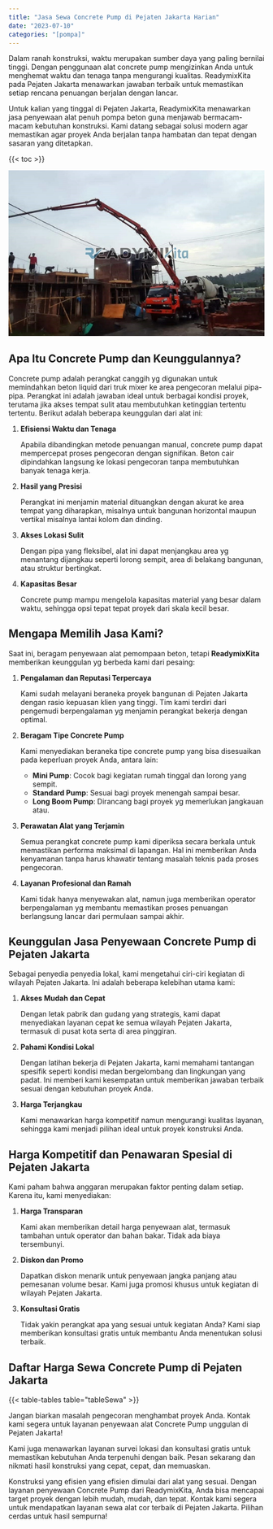 ```yaml
---
title: "Jasa Sewa Concrete Pump di Pejaten Jakarta Harian"
date: "2023-07-10"
categories: "[pompa]"
---
```


Dalam ranah konstruksi, waktu merupakan sumber daya yang paling bernilai tinggi. Dengan penggunaan alat concrete pump mengizinkan Anda untuk menghemat waktu dan tenaga tanpa mengurangi kualitas. ReadymixKita pada Pejaten Jakarta menawarkan jawaban terbaik untuk memastikan setiap rencana penuangan berjalan dengan lancar.

Untuk kalian yang tinggal di Pejaten Jakarta, ReadymixKita menawarkan jasa penyewaan alat penuh pompa beton guna menjawab bermacam-macam kebutuhan konstruksi. Kami datang sebagai solusi modern agar memastikan agar proyek Anda berjalan tanpa hambatan dan tepat dengan sasaran yang ditetapkan.

{{< toc >}}

![Jasa Sewa Concrete Pump di Pejaten Jakarta Harian](/images/pompa/sewa-pompa-01.jpg)

## Apa Itu Concrete Pump dan Keunggulannya?

Concrete pump adalah perangkat canggih yg digunakan untuk memindahkan beton liquid dari truk mixer ke area pengecoran melalui pipa-pipa. Perangkat ini adalah jawaban ideal untuk berbagai kondisi proyek, terutama jika akses tempat sulit atau membutuhkan ketinggian tertentu tertentu. Berikut adalah beberapa keunggulan dari alat ini:

1. **Efisiensi Waktu dan Tenaga**

   Apabila dibandingkan metode penuangan manual, concrete pump dapat mempercepat proses pengecoran dengan signifikan. Beton cair dipindahkan langsung ke lokasi pengecoran tanpa membutuhkan banyak tenaga kerja.

2. **Hasil yang Presisi**

   Perangkat ini menjamin material dituangkan dengan akurat ke area tempat yang diharapkan, misalnya untuk bangunan horizontal maupun vertikal misalnya lantai kolom dan dinding.

3. **Akses Lokasi Sulit**

   Dengan pipa yang fleksibel, alat ini dapat menjangkau area yg menantang dijangkau seperti lorong sempit, area di belakang bangunan, atau struktur bertingkat.

4. **Kapasitas Besar**

   Concrete pump mampu mengelola kapasitas material yang besar dalam waktu, sehingga opsi tepat tepat proyek dari skala kecil besar.

## Mengapa Memilih Jasa Kami?

Saat ini, beragam penyewaan alat pemompaan beton, tetapi **ReadymixKita** memberikan keunggulan yg berbeda kami dari pesaing:

1. **Pengalaman dan Reputasi Terpercaya**

   Kami sudah melayani beraneka proyek bangunan di Pejaten Jakarta dengan rasio kepuasan klien yang tinggi. Tim kami terdiri dari pengemudi berpengalaman yg menjamin perangkat bekerja dengan optimal.

2. **Beragam Tipe Concrete Pump**

   Kami menyediakan beraneka tipe concrete pump yang bisa disesuaikan pada keperluan proyek Anda, antara lain:
   - **Mini Pump**: Cocok bagi kegiatan rumah tinggal dan lorong yang sempit.
   - **Standard Pump**: Sesuai bagi proyek menengah sampai besar.
   - **Long Boom Pump**: Dirancang bagi proyek yg memerlukan jangkauan atau.

3. **Perawatan Alat yang Terjamin**

   Semua perangkat concrete pump kami diperiksa secara berkala untuk memastikan performa maksimal di lapangan. Hal ini memberikan Anda kenyamanan tanpa harus khawatir tentang masalah teknis pada proses pengecoran.

4. **Layanan Profesional dan Ramah**

   Kami tidak hanya menyewakan alat, namun juga memberikan operator berpengalaman yg membantu memastikan proses penuangan berlangsung lancar dari permulaan sampai akhir.

## Keunggulan Jasa Penyewaan Concrete Pump di Pejaten Jakarta

Sebagai penyedia penyedia lokal, kami mengetahui ciri-ciri kegiatan di wilayah Pejaten Jakarta. Ini adalah beberapa kelebihan utama kami:

1. **Akses Mudah dan Cepat**

   Dengan letak pabrik dan gudang yang strategis, kami dapat menyediakan layanan cepat ke semua wilayah Pejaten Jakarta, termasuk di pusat kota serta di area pinggiran.

2. **Pahami Kondisi Lokal**

   Dengan latihan bekerja di Pejaten Jakarta, kami memahami tantangan spesifik seperti kondisi medan bergelombang dan lingkungan yang padat. Ini memberi kami kesempatan untuk memberikan jawaban terbaik sesuai dengan kebutuhan proyek Anda.

3. **Harga Terjangkau**

   Kami menawarkan harga kompetitif namun mengurangi kualitas layanan, sehingga kami menjadi pilihan ideal untuk proyek konstruksi Anda.

## Harga Kompetitif dan Penawaran Spesial di Pejaten Jakarta

Kami paham bahwa anggaran merupakan faktor penting dalam setiap. Karena itu, kami menyediakan:

1. **Harga Transparan**

   Kami akan memberikan detail harga penyewaan alat, termasuk tambahan untuk operator dan bahan bakar. Tidak ada biaya tersembunyi.

2. **Diskon dan Promo**

   Dapatkan diskon menarik untuk penyewaan jangka panjang atau pemesanan volume besar. Kami juga promosi khusus untuk kegiatan di wilayah Pejaten Jakarta.

3. **Konsultasi Gratis**

   Tidak yakin perangkat apa yang sesuai untuk kegiatan Anda? Kami siap memberikan konsultasi gratis untuk membantu Anda menentukan solusi terbaik.

## Daftar Harga Sewa Concrete Pump di Pejaten Jakarta

{{< table-tables table="tableSewa" >}}

Jangan biarkan masalah pengecoran menghambat proyek Anda. Kontak kami segera untuk layanan penyewaan alat Concrete Pump unggulan di Pejaten Jakarta!

Kami juga menawarkan layanan survei lokasi dan konsultasi gratis untuk memastikan kebutuhan Anda terpenuhi dengan baik. Pesan sekarang dan nikmati hasil konstruksi yang cepat, cepat, dan memuaskan.

Konstruksi yang efisien yang efisien dimulai dari alat yang sesuai. Dengan layanan penyewaan Concrete Pump dari ReadymixKita, Anda bisa mencapai target proyek dengan lebih mudah, mudah, dan tepat. Kontak kami segera untuk mendapatkan layanan sewa alat cor terbaik di Pejaten Jakarta. Pilihan cerdas untuk hasil sempurna!